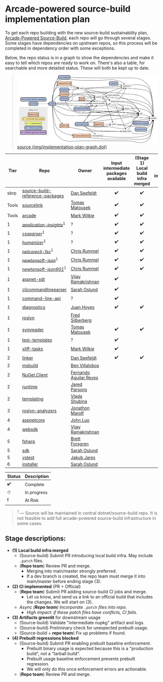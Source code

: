 # Arcade-powered source-build implementation plan

To get each repo building with the new source-build sustainability plan, [Arcade-Powered Source-Build](./README.md), each repo will go through several stages. Some stages have dependencies on upstream repos, so this process will be completed in dependency order with some exceptions.

Below, the repo status is in a graph to show the dependencies and make it easy to tell which repos are ready to work on. There's also a table, for searchable and more detailed status. These will both be kept up to date.

> ![](img/implementation-plan-graph.svg)  
> [source (img/implementation-plan-graph.dot)](img/implementation-plan-graph.dot)

| Tier | Repo | Owner | Input intermediate packages available | (Stage 1)<br>Local build infra merged | (Stage 2)<br>CI implemented | (Stage 3)<br>Artifacts greenlit | (Stage 4)<br>Prebuilt regressions blocked |
| --- | --- | --- | :---: | :---: | :---: | :---: | :---: |
| sbrp | [source-build-reference-packages](https://github.com/dotnet/source-build-reference-packages) | [Dan Seefeldt](https://github.com/dseefeld) | ✔️ | ✔️ | ✔️ | ✔️ | |
| Tools | [sourcelink](https://github.com/dotnet/sourcelink) | [Tomas Matousek](https://github.com/tmat) | ✔️ | ✔️ | ✔️ | ✔️ | |
| Tools | [arcade](https://github.com/dotnet/arcade) | [Mark Wilkie](https://github.com/markwilkie) | ✔️ | ✔️ | ✔️ | ✔️ | |
| 1 | *[application-insights](https://github.com/dotnet/source-build/tree/master/src)*<sup>1</sup> | ? | ✔️ | ✔️ | ✔️ | ✔️ | |
| 1 | *[cssparser](https://github.com/dotnet/source-build/tree/master/src)*<sup>1</sup> | ? | ✔️ | ✔️ | ✔️ | ✔️ | |
| 1 | *[humanizer](https://github.com/dotnet/source-build/tree/master/src)*<sup>1</sup> | ? | ✔️ | ✔️ | ✔️ | ✔️ | |
| 1 | *[netcorecli-fsc](https://github.com/dotnet/source-build/tree/master/src)*<sup>1</sup> | [Chris Rummel](https://github.com/crummel) | ✔️ | ✔️ | ✔️ | ✔️ | |
| 1 | *[newtonsoft-json](https://github.com/dotnet/source-build/tree/master/src)*<sup>1</sup> | [Chris Rummel](https://github.com/crummel) | ✔️ | ✔️ | ✔️ | ✔️ | |
| 1 | *[newtonsoft-json901](https://github.com/dotnet/source-build/tree/master/src)*<sup>1</sup> | [Chris Rummel](https://github.com/crummel) | ✔️ | ✔️ | ✔️ | ✔️ | |
| 1 | [aspnet-xdt](https://github.com/dotnet/aspnet-xdt) | [Vijay Ramakrishnan](https://github.com/vijayrkn) | ✔️ | | | | |
| 1 | [clicommandlineparser](https://github.com/dotnet/clicommandlineparser) | [Sarah Oslund](https://github.com/sfoslund) | ✔️ | | | | |
| 1 | [command-line-api](https://github.com/dotnet/command-line-api) | ? | ✔️ | | | | |
| 1 | [diagnostics](https://github.com/dotnet/diagnostics) | [Juan Hoyes](https://github.com/hoyosjs) | ✔️ | ✔️ | | | |
| 1 | [roslyn](https://github.com/dotnet/roslyn) | [Fred Silberberg](https://github.com/333fred) | | | | | |
| 1 | [symreader](https://github.com/dotnet/symreader) | [Tomas Matousek](https://github.com/tmat) | ✔️ | ✔️ | ✔️ | | |
| 1 | [test-templates](https://github.com/dotnet/test-templates) | ? | ✔️ | | | | |
| 1 | [xliff-tasks](https://github.com/dotnet/xliff-tasks) | [Mark Wilkie](https://github.com/markwilkie) | ✔️ | | | | |
| 2 | [linker](https://github.com/mono/linker) | [Dan Seefeldt](https://github.com/dseefeld) | ✔️ | ✔️ | ✔️ | | |
| 2 | [msbuild](https://github.com/dotnet/msbuild) | [Ben Villalobos](https://github.com/BenVillalobos) | | | | | |
| 2 | [NuGet.Client](https://github.com/NuGet/NuGet.Client) | [Fernando Aguilar Reyes](https://github.com/dominoFire) | | | | | |
| 2 | [runtime](https://github.com/dotnet/runtime) | [Jared Parsons](https://github.com/jaredpar) | | | | | |
| 2 | [templating](https://github.com/dotnet/templating) | [Vlada Shubina](https://github.com/vlada-shubina) | | | | | |
| 3 | [roslyn-analyzers](https://github.com/dotnet/roslyn-analyzers) | [Jonathon Marolf](https://github.com/jmarolf) | | | | | |
| 4 | [aspnetcore](https://github.com/dotnet/aspnetcore) | [John Luo](https://github.com/JunTaoLuo) | | | | | |
| 4 | [websdk](https://github.com/dotnet/sdk) | [Vijay Ramakrishnan](https://github.com/vijayrkn) | | | | | |
| 5 | [fsharp](https://github.com/dotnet/fsharp) | [Brett Forsgren](https://github.com/brettfo) | | | | | |
| 5 | [sdk](https://github.com/dotnet/sdk) | [Sarah Oslund](https://github.com/sfoslund) | | | | | |
| 5 | [vstest](https://github.com/microsoft/vstest) | [Jakub Jares](https://github.com/nohwnd) | | | | | |
| 6 | [installer](https://github.com/dotnet/installer) | [Sarah Oslund](https://github.com/sfoslund) | | | | | |

| Status | Description |
| --- | --- |
| ✔️ | Complete |
| ⏱ | In progress |
| ❗ | At Risk |

> <sup>1</sup> — Source will be maintained in central dotnet/source-build repo. It is not feasible to add full arcade-powered source-build infrastructure in some cases.

## Stage descriptions:
  - **(1) Local build infra merged**
    - (Source-build) Submit PR introducing local build infra. May include `.patch` files.
    - (**Repo team**) Review PR and merge.
      - Merging into main/master strongly preferred.
      - If a dev branch is created, the repo team must merge it into main/master before ending stage (3).
  - **(2) CI implemented** (PR + Official)
    - (**Repo team**) Submit PR adding source-build CI jobs and merge.
      - Let us know, and send us a link to an official build that includes the changes. We will start on (3).
    - *Async (**Repo team**) Incorporate `.patch` files into repo.*
      - *High impact: if these patch files have conflicts, CI fails.*
  - **(3) Artifacts greenlit** for downstream usage
    - (Source-build) Validate "intermediate nupkg" artifact and logs.
    - (Source-build) Preliminary check for unexpected prebuilt usage.
    - (Source-build + **repo team**) Fix up problems if found.
  - **(4) Prebuilt regressions blocked**
    - (Source-build) Submit PR enabling prebuilt baseline enforcement.
      - Prebuilt binary usage is expected because this is a "production build", not a "tarball build".
      - Prebuilt usage baseline enforcement prevents prebuilt regression.
      - We will only do this once enforcement errors are actionable.
    - (**Repo team**) Review PR and merge.

